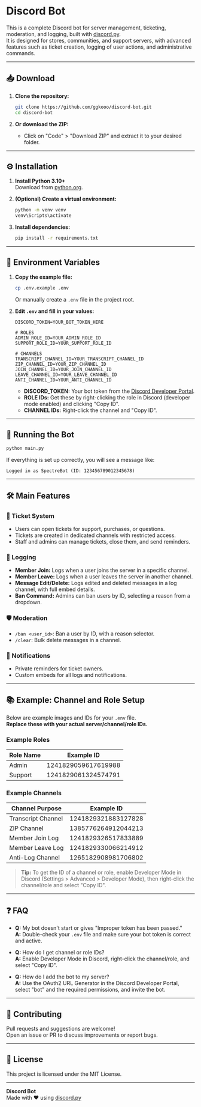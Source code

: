 # Discord Bot

This is a complete Discord bot for server management, ticketing, moderation, and logging, built with [discord.py](https://discordpy.readthedocs.io/).  
It is designed for stores, communities, and support servers, with advanced features such as ticket creation, logging of user actions, and administrative commands.

---

## 📥 Download

1. **Clone the repository:**
   ```sh
   git clone https://github.com/ggkooo/discord-bot.git
   cd discord-bot
   ```

2. **Or download the ZIP:**
   - Click on "Code" > "Download ZIP" and extract it to your desired folder.

---

## ⚙️ Installation

1. **Install Python 3.10+**  
   Download from [python.org](https://www.python.org/downloads/).

2. **(Optional) Create a virtual environment:**
   ```sh
   python -m venv venv
   venv\Scripts\activate
   ```

3. **Install dependencies:**
   ```sh
   pip install -r requirements.txt
   ```

---

## 🔑 Environment Variables

1. **Copy the example file:**
   ```sh
   cp .env.example .env
   ```
   Or manually create a `.env` file in the project root.

2. **Edit `.env` and fill in your values:**

   ```
   DISCORD_TOKEN=YOUR_BOT_TOKEN_HERE

   # ROLES
   ADMIN_ROLE_ID=YOUR_ADMIN_ROLE_ID
   SUPPORT_ROLE_ID=YOUR_SUPPORT_ROLE_ID

   # CHANNELS
   TRANSCRIPT_CHANNEL_ID=YOUR_TRANSCRIPT_CHANNEL_ID
   ZIP_CHANNEL_ID=YOUR_ZIP_CHANNEL_ID
   JOIN_CHANNEL_ID=YOUR_JOIN_CHANNEL_ID
   LEAVE_CHANNEL_ID=YOUR_LEAVE_CHANNEL_ID
   ANTI_CHANNEL_ID=YOUR_ANTI_CHANNEL_ID
   ```

   - **DISCORD_TOKEN:** Your bot token from the [Discord Developer Portal](https://discord.com/developers/applications).
   - **ROLE IDs:** Get these by right-clicking the role in Discord (developer mode enabled) and clicking "Copy ID".
   - **CHANNEL IDs:** Right-click the channel and "Copy ID".

---

## 🚀 Running the Bot

```sh
python main.py
```

If everything is set up correctly, you will see a message like:
```
Logged in as SpectreBot (ID: 123456789012345678)
```

---

## 🛠️ Main Features

### 🎫 Ticket System
- Users can open tickets for support, purchases, or questions.
- Tickets are created in dedicated channels with restricted access.
- Staff and admins can manage tickets, close them, and send reminders.

### 📝 Logging
- **Member Join:** Logs when a user joins the server in a specific channel.
- **Member Leave:** Logs when a user leaves the server in another channel.
- **Message Edit/Delete:** Logs edited and deleted messages in a log channel, with full embed details.
- **Ban Command:** Admins can ban users by ID, selecting a reason from a dropdown.

### 🛡️ Moderation
- `/ban <user_id>`: Ban a user by ID, with a reason selector.
- `/clear`: Bulk delete messages in a channel.

### 🔔 Notifications
- Private reminders for ticket owners.
- Custom embeds for all logs and notifications.

---

## 📚 Example: Channel and Role Setup

Below are example images and IDs for your `.env` file.  
**Replace these with your actual server/channel/role IDs.**

### Example Roles

| Role Name      | Example ID           |
|----------------|---------------------|
| Admin          | 1241829059617619988 |
| Support        | 1241829061324574791 |

### Example Channels

| Channel Purpose      | Example ID           |
|---------------------|---------------------|
| Transcript Channel  | 1241829321883127828 |
| ZIP Channel         | 1385776264912044213 |
| Member Join Log     | 1241829326517833889 |
| Member Leave Log    | 1241829330066214912 |
| Anti-Log Channel    | 1265182908981706802 |

> **Tip:** To get the ID of a channel or role, enable Developer Mode in Discord (Settings > Advanced > Developer Mode), then right-click the channel/role and select "Copy ID".

---

## ❓ FAQ

- **Q:** My bot doesn't start or gives "Improper token has been passed."  
  **A:** Double-check your `.env` file and make sure your bot token is correct and active.

- **Q:** How do I get channel or role IDs?  
  **A:** Enable Developer Mode in Discord, right-click the channel/role, and select "Copy ID".

- **Q:** How do I add the bot to my server?  
  **A:** Use the OAuth2 URL Generator in the Discord Developer Portal, select "bot" and the required permissions, and invite the bot.

---

## 🤝 Contributing

Pull requests and suggestions are welcome!  
Open an issue or PR to discuss improvements or report bugs.

---

## 📄 License

This project is licensed under the MIT License.

---

**Discord Bot**  
Made with ❤️ using [discord.py](https://discordpy.readthedocs.io/)